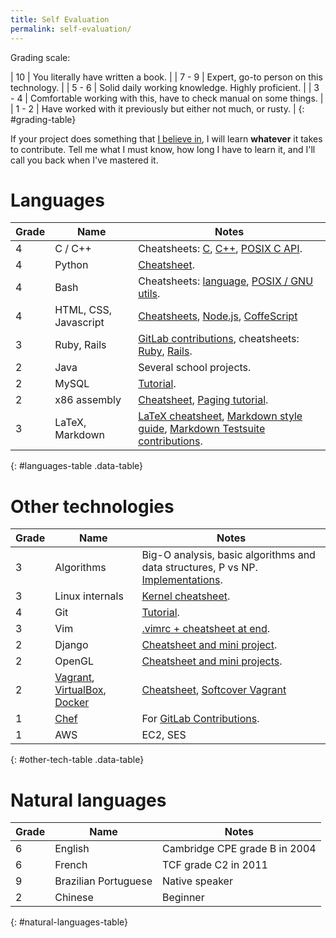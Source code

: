 ```yaml
---
title: Self Evaluation
permalink: self-evaluation/
---
```


<ul data-toc></ul>

Grading scale:

| 10    | You literally have written a book.                                  |
| 7 - 9 | Expert, go-to person on this technology.                            |
| 5 - 6 | Solid daily working knowledge. Highly proficient.                   |
| 3 - 4 | Comfortable working with this, have to check manual on some things. |
| 1 - 2 | Have worked with it previously but either not much, or rusty.       |
{: #grading-table}

If your project does something that [I believe in](/interests), I will learn **whatever** it takes to contribute. Tell me what I must know, how long I have to learn it, and I'll call you back when I've mastered it.

# Languages

| Grade | Name                  | Notes                                                                                                                                                                                                                                 |
|-------|-----------------------|---------------------------------------------------------------------------------------------------------------------------------------------------------------------------------------------------------------------------------------|
| 4     | C / C++               | Cheatsheets: [C](https://github.com/cirosantilli/cpp-cheat/blob/master/c.c), [C++](https://github.com/cirosantilli/cpp-cheat/blob/master/cpp.cpp), [POSIX C API](https://github.com/cirosantilli/cpp-cheat/blob/master/posix/main.c). |
| 4     | Python                | [Cheatsheet](https://github.com/cirosantilli/python-cheat).                                                                                                                                                                           |
| 4     | Bash                  | Cheatsheets: [language](https://github.com/cirosantilli/bash-cheat), [POSIX / GNU utils](https://github.com/cirosantilli/linux-cheat/blob/master/utils.sh).                                                                           |
| 4     | HTML, CSS, Javascript | [Cheatsheets](https://github.com/cirosantilli/web), [Node.js](https://github.com/cirosantilli/nodejs-cheat), [CoffeScript](https://github.com/cirosantilli/nodejs-cheat/tree/master/coffee)                                           |
| 3     | Ruby, Rails           | [GitLab contributions](/contrib), cheatsheets: [Ruby](https://github.com/cirosantilli/ruby-cheat), [Rails](https://github.com/cirosantilli/rails-cheat).                                                                              |
| 2     | Java                  | Several school projects.                                                                                                                                                                                                              |
| 2     | MySQL                 | [Tutorial](/db/mysql).                                                                                                                                                                                                                |
| 2     | x86 assembly          | [Cheatsheet](https://github.com/cirosantilli/assembler/blob/master/nasm/cheat/main.asm), [Paging tutorial](/x86-paging).                                                                                                              |
| 3     | LaTeX, Markdown       | [LaTeX cheatsheet](https://github.com/cirosantilli/latex-cheat), [Markdown style guide](/markdown-styleguide), [Markdown Testsuite contributions](https://github.com/karlcow/markdown-testsuite/graphs/contributors).                 |
{: #languages-table .data-table}

# Other technologies

| Grade | Name                                                                                                                          | Notes                                                                                                                                            |
|-------|-------------------------------------------------------------------------------------------------------------------------------|--------------------------------------------------------------------------------------------------------------------------------------------------|
| 3     | Algorithms                                                                                                                    | Big-O analysis, basic algorithms and data structures, P vs NP. [Implementations](https://github.com/cirosantilli/algorithms).                    |
| 3     | Linux internals                                                                                                               | [Kernel cheatsheet](https://github.com/cirosantilli/linux-cheat/blob/master/kernel/main.c).                                                      |
| 4     | Git                                                                                                                           | [Tutorial](/git-tutorial).                                                                                                                       |
| 3     | Vim                                                                                                                           | [.vimrc + cheatsheet at end](https://github.com/cirosantilli/dotfiles/blob/master/files/.vimrc).                                                 |
| 2     | Django                                                                                                                        | [Cheatsheet and mini project](https://github.com/cirosantilli/django-cheat).                                                                     |
| 2     | OpenGL                                                                                                                        | [Cheatsheet and mini projects](https://github.com/cirosantilli/cpp-cheat/tree/master/opengl).                                                    |
| 2     | [Vagrant](http://www.vagrantup.com/), [VirtualBox](https://www.virtualbox.org/), [Docker](https://github.com/dotcloud/docker) | [Cheatsheet](https://github.com/cirosantilli/linux-cheat/tree/master/vm), [Softcover Vagrant](https://github.com/cirosantilli/softcover_vagrant) |
| 1     | [Chef](http://www.getchef.com/chef/)                                                                                          | For [GitLab Contributions](/contrib).                                                                                                            |
| 1     | AWS                                                                                                                           | EC2, SES                                                                                                                                         |
{: #other-tech-table .data-table}

# Natural languages

| Grade | Name                 | Notes                         |
|-------|----------------------|-------------------------------|
| 6     | English              | Cambridge CPE grade B in 2004 |
| 6     | French               | TCF grade C2 in 2011          |
| 9     | Brazilian Portuguese | Native speaker                |
| 2     | Chinese              | Beginner                      |
{: #natural-languages-table}
